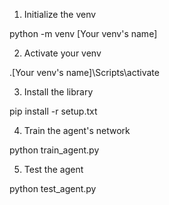 1. Initialize the venv
   
python -m venv [Your venv's name]


2. Activate your venv
   
.\[Your venv's name]\Scripts\activate


3. Install the library
   
pip install -r setup.txt


4. Train the agent's network

python train_agent.py


5. Test the agent

python test_agent.py